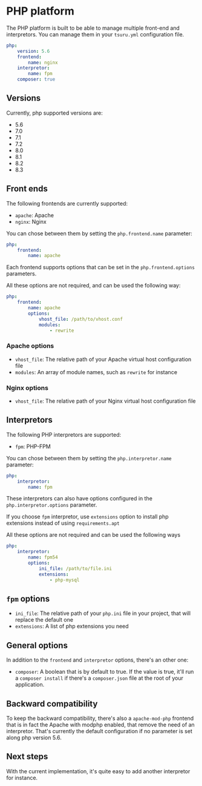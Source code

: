 # PHP platform

The PHP platform is built to be able to manage multiple front-end and interpretors. You can manage them in your `tsuru.yml` configuration file.

```yml
php:
    version: 5.6
    frontend:
        name: nginx
    interpretor:
        name: fpm
    composer: true
```
## Versions

Currently, php supported versions are:
- 5.6
- 7.0
- 7.1
- 7.2
- 8.0
- 8.1
- 8.2
- 8.3

## Front ends

The following frontends are currently supported:
- `apache`: Apache
- `nginx`: Nginx

You can chose between them by setting the `php.frontend.name` parameter:
```yml
php:
    frontend:
        name: apache
```

Each frontend supports options that can be set in the `php.frontend.options` parameters.

All these options are not required, and can be used the following way:
```yml
php:
    frontend:
        name: apache
        options:
            vhost_file: /path/to/vhost.conf
            modules:
                - rewrite
```

### Apache options

- `vhost_file`: The relative path of your Apache virtual host configuration file
- `modules`: An array of module names, such as `rewrite` for instance

### Nginx options

- `vhost_file`: The relative path of your Nginx virtual host configuration file

## Interpretors

The following PHP interpretors are supported:

- `fpm`: PHP-FPM

You can chose between them by setting the `php.interpretor.name` parameter:
```yml
php:
    interpretor:
        name: fpm
```

These interpretors can also have options configured in the `php.interpretor.options` parameter.

If you choose `fpm` interpretor, use `extensions` option to install php extensions instead of using `requirements.apt`

All these options are not required and can be used the following ways
```yml
php:
    interpretor:
        name: fpm54
        options:
            ini_file: /path/to/file.ini
            extensions:
                - php-mysql
```

## `fpm` options

- `ini_file`: The relative path of your `php.ini` file in your project, that will replace the default one
- `extensions`: A list of php extensions you need

## General options

In addition to the `frontend` and `interpretor` options, there's an other one:

- `composer`: A boolean that is by default to true. If the value is true, it'll run a `composer install` if there's a `composer.json` file at the root of your application.

## Backward compatibility

To keep the backward compatibility, there's also a `apache-mod-php` frontend that is in fact the Apache with modphp enabled, that remove the need of an interpretor.
That's currently the default configuration if no parameter is set along php version 5.6.

## Next steps

With the current implementation, it's quite easy to add another interpretor for instance.
